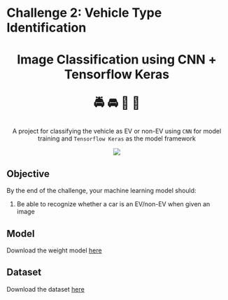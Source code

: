 # Challenge 2: Vehicle Type Identification</p>

<h1><p align="center">Image Classification using CNN + Tensorflow Keras</p>
<p align="center">🚔 🚘 🚊 🚖</p>
</h1>
<p align="center">A project for classifying the vehicle as EV or non-EV using <code>CNN</code> for model training and <code>Tensorflow Keras</code> as the model framework </p>
<p align="center"><img src="./data/images/result.gif"/></p>

## Objective
By the end of the challenge, your machine learning model should:
1. Be able to recognize whether a car is an EV/non-EV when given an image

## Model
Download the weight model [here]([https://drive.google.com/file/d/1f7zMADBvtre6t3QzLCxcZ9jxN7KUvw1b/view?usp=sharing](https://drive.google.com/drive/folders/1Ott0Ldc5OM3t0TwYSVfHGhG5xV0e7185?usp=sharing))

## Dataset 
Download the dataset [here]([https://drive.google.com/drive/folders/1oSotGrEp4-nvImsO_EylApdxIWqgkbJS?usp=sharing](https://drive.google.com/drive/folders/1oSotGrEp4-nvImsO_EylApdxIWqgkbJS?usp=sharing))
